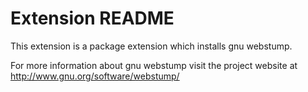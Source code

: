 # Extension README

This extension is a package extension which installs gnu webstump.

For more information about gnu webstump visit the project website at
http://www.gnu.org/software/webstump/

